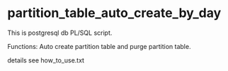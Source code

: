 partition_table_auto_create_by_day
===================================
This is postgresql db PL/SQL script.

Functions:
Auto create partition table and purge partition table.

details see how_to_use.txt

